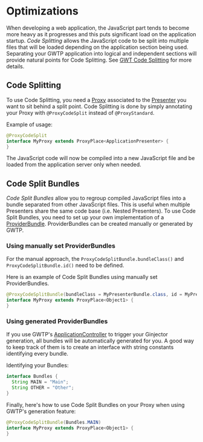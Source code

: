 # Optimizations
When developing a web application, the JavaScript part tends to become more heavy as it progresses and this puts significant load on the application startup. *Code Splitting* allows the JavaScript code to be split into multiple files that will be loaded depending on the application section being used. Separating your GWTP application into logical and independent sections will provide natural points for Code Splitting. See [GWT Code Splitting](http://www.gwtproject.org/doc/latest/DevGuideCodeSplitting.html) for more details.

## Code Splitting
To use Code Splitting, you need a [Proxy]({{#gwtp.doc.url.proxy}}) associated to the [Presenter]({{#gwtp.doc.url.presenter}}) you want to sit behind a split point. Code Splitting is done by simply annotating your Proxy with `@ProxyCodeSplit` instead of `@ProxyStandard`.

Example of usage:

```java
@ProxyCodeSplit
interface MyProxy extends ProxyPlace<ApplicationPresenter> {
}
```

The JavaScript code will now be compiled into a new JavaScript file and be loaded from the application server only when needed.

## Code Split Bundles
*Code Split Bundles* allow you to regroup compiled JavaScript files into a bundle separated from other JavaScript files. This is useful when multiple Presenters share the same code base (i.e. Nested Presenters). To use Code Split Bundles, you need to set up your own implementation of a [ProviderBundle](http://arcbees.github.io/GWTP/javadoc/apidocs/com/gwtplatform/common/client/ProviderBundle.html). ProviderBundles can be created manually or generated by GWTP.

### Using manually set ProviderBundles
For the manual approach, the `ProxyCodeSplitBundle.bundleClass()` and `ProxyCodeSplitBundle.id()` need to be defined.

Here is an example of Code Split Bundles using manually set ProviderBundles.

```java
@ProxyCodeSplitBundle(bundleClass = MyPresenterBundle.class, id = MyPresenterBundle.ID_Object1)
interface MyProxy extends ProxyPlace<Object1> {
}
```

### Using generated ProviderBundles
If you use GWTP's [ApplicationController](http://arcbees.github.io/GWTP/javadoc/apidocs/com/gwtplatform/mvp/client/ApplicationController.html) to trigger your Ginjector generation, all bundles will be automatically generated for you. A good way to keep track of them is to create an interface with string constants identifying every bundle.

Identifying your Bundles:

```java
interface Bundles {
  String MAIN = "Main";
  String OTHER = "Other";
}
```

Finally, here's how to use Code Split Bundles on your Proxy when using GWTP's generation feature:

```java
@ProxyCodeSplitBundle(Bundles.MAIN)
interface MyProxy extends ProxyPlace<Object1> {
}
```
